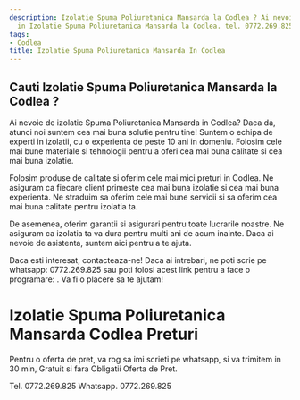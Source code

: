 ```yaml
---
description: Izolatie Spuma Poliuretanica Mansarda la Codlea ? Ai nevoie de un profesionist
  in Izolatie Spuma Poliuretanica Mansarda la Codlea. tel. 0772.269.825
tags:
- Codlea
title: Izolatie Spuma Poliuretanica Mansarda In Codlea
---
```



## Cauti Izolatie Spuma Poliuretanica Mansarda la Codlea ?


Ai nevoie de izolatie Spuma Poliuretanica Mansarda in Codlea? Daca da, atunci noi suntem cea mai buna solutie pentru tine! Suntem o echipa de experti in izolatii, cu o experienta de peste 10 ani in domeniu. Folosim cele mai bune materiale si tehnologii pentru a oferi cea mai buna calitate si cea mai buna izolatie.

Folosim produse de calitate si oferim cele mai mici preturi in Codlea. Ne asiguram ca fiecare client primeste cea mai buna izolatie si cea mai buna experienta. Ne straduim sa oferim cele mai bune servicii si sa oferim cea mai buna calitate pentru izolatia ta.

De asemenea, oferim garantii si asigurari pentru toate lucrarile noastre. Ne asiguram ca izolatia ta va dura pentru multi ani de acum inainte. Daca ai nevoie de asistenta, suntem aici pentru a te ajuta.

Daca esti interesat, contacteaza-ne! Daca ai intrebari, ne poti scrie pe whatsapp: 0772.269.825 sau poti folosi acest link pentru a face o programare: <link>. Va fi o placere sa te ajutam!

# Izolatie Spuma Poliuretanica Mansarda Codlea Preturi
Pentru o oferta de pret, va rog sa imi scrieti pe whatsapp, si va trimitem in 30 min, Gratuit si fara Obligatii Oferta de Pret.

Tel. 0772.269.825
Whatsapp. 0772.269.825